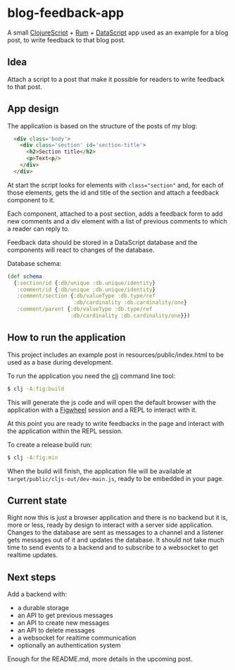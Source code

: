 # blog-feedback-app

A small [ClojureScript](https://clojurescript.org/) +
[Rum](https://github.com/tonsky/rum) +
[DataScript](https://github.com/tonsky/datascript) app used as an example
for a blog post, to write feedback to that blog post.

## Idea

Attach a script to a post that make it possible for readers to write feedback
to that post.

## App design

The application is based on the structure of the posts of my blog:

```HTML
  <div class='body'>
    <div class='section' id='section-title'>
      <h2>Section title</h2>
      <p>Text<p/>
    </div>
  </div>
```

At start the script looks for elements with `class="section"` and, for each of
those elements, gets the id and title of the section and attach a feedback
component to it.

Each component, attached to a post section, adds a feedback form to add new
comments and a div element with a list of previous comments to which a reader
can reply to.

Feedback data should be stored in a DataScript database and the components will
react to changes of the database.

Database schema:

```clojure
(def schema
  {:section/id {:db/unique :db.unique/identity}
   :comment/id {:db/unique :db.unique/identity}
   :comment/section {:db/valueType :db.type/ref
                     :db/cardinality :db.cardinality/one}
   :comment/parent {:db/valueType :db.type/ref
                    :db/cardinality :db.cardinality/one}})
```

## How to run the application

This project includes an example post in resources/public/index.html to be
used as a base during development.

To run the application you need the [clj](https://clojure.org/guides/getting_started)
 command line tool:

```sh
$ clj -A:fig:build
```

This will generate the js code and will open the default browser with the
application with a [Figwheel](https://figwheel.org/) session and a REPL to
interact with it.

At this point you are ready to write feedbacks in the page and interact with
the application within the REPL session.

To create a release build run:

```sh
$ clj -A:fig:min
```

When the build will finish, the application file will be available at
`target/public/cljs-out/dev-main.js`, ready to be embedded in your page.

## Current state

Right now this is just a browser application and there is no backend but it is,
more or less, ready by design to interact with a server side application.
Changes to the database are sent as messages to a channel and a listener gets
messages out of it and updates the database.
It should not take much time to send events to a backend and to subscribe to a
websocket to get realtime updates.

## Next steps

Add a backend with:

- a durable storage
- an API to get previous messages
- an API to create new messages
- an API to delete messages
- a websocket for realtime communication
- optionally an authentication system

Enough for the README.md, more details in the upcoming post.
